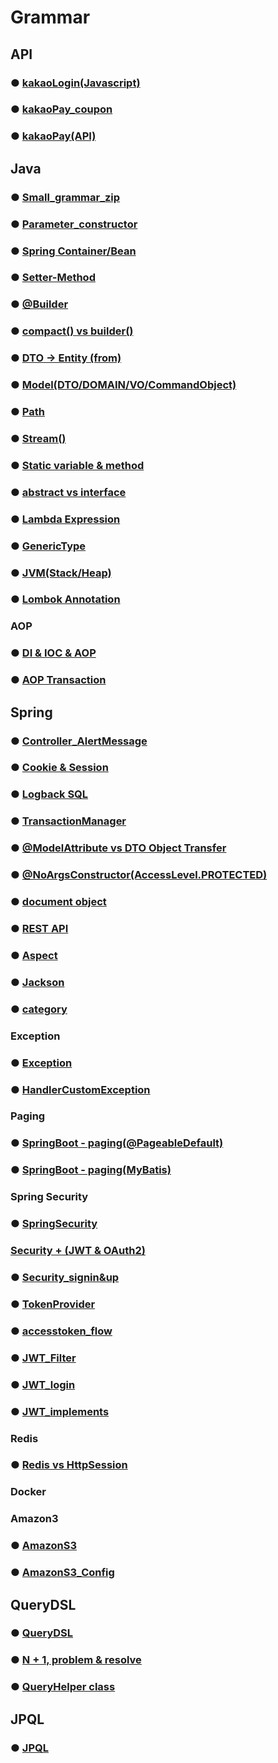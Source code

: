 # Grammar

## API

### ● <a href="grammar/api/kakaopay/kakaoLogin_js(1).md">kakaoLogin(Javascript)</a>

### ● <a href="grammar/api/kakaopay/kakaoPay_coupon(2).md">kakaoPay_coupon</a>

### ● <a href="grammar/api/kakaopay/kakaoPay_api(3).md">kakaoPay(API)</a>

## Java

### ● <a href="grammar/java/small_grammar.md">Small_grammar_zip</a>

### ● <a href="grammar/java/parameter_constructor.md">Parameter_constructor</a>

### ● <a href="grammar/java/container_bean.md">Spring Container/Bean</a>

### ● <a href="grammar/java/setter_method.md">Setter-Method</a>

### ● <a href="grammar/java/builder.md">@Builder</a>

### ● <a href="grammar/java/compact_builder.md">compact() vs builder()</a>

### ● <a href="grammar/java/DTO_Entity_transfer.md">DTO -> Entity (from)</a>

### ● <a href="grammar/java/model.md">Model(DTO/DOMAIN/VO/CommandObject)</a>

### ● <a href="grammar/java/path.md">Path</a>

### ● <a href="grammar/java/stream().md">Stream()</a>

### ● <a href="grammar/java/Static.md">Static variable & method</a>

### ● <a href="grammar/java/abstract_interface.md">abstract vs interface</a>

### ● <a href="grammar/java/Lambda.md">Lambda Expression</a>

### ● <a href="grammar/java/GenericType.md">GenericType</a>

### ● <a href="grammar/java/JVM_stack_heap.md">JVM(Stack/Heap)</a>

### ● <a href="grammar/java/lombok_annotation.md">Lombok Annotation</a>

### AOP

### ● <a href="grammar/java/aop/DI_IOC_AOP.md">DI & IOC & AOP</a>
### ● <a href="grammar/java/aop/AOP_transaction.md">AOP Transaction</a>

## Spring

### ● <a href="grammar/spring/alertMessage">Controller_AlertMessage</a>

### ● <a href="grammar/spring/session&cookie.md">Cookie & Session</a>

### ● <a href="grammar/spring/SQL_Logback.md">Logback SQL</a>

### ● <a href="grammar/spring/transactionManager.md">TransactionManager</a>

### ● <a href="grammar/spring/modelAttribute_DTO.md">@ModelAttribute vs DTO Object Transfer </a>
### ● <a href="grammar/spring/accessLevel.md">@NoArgsConstructor(AccessLevel.PROTECTED)</a>

### ● <a href="grammar/spring/document.md">document object</a>

### ● <a href="grammar/spring/REST API.md">REST API</a>

### ● <a href="grammar/spring/aspect.md">Aspect</a>

### ● <a href="grammar/spring/jackson.md">Jackson</a>

### ● <a href="grammar/spring/cagtegory.md">category</a>

### Exception

### ● <a href="grammar/spring/exeption/exception.md">Exception</a>
### ● <a href="grammar/spring/exception/handlerCustomException.md">HandlerCustomException</a>

### Paging

### ● <a href="grammar/spring/paging/Paging_@Pageable.md">SpringBoot - paging(@PageableDefault)</a>
### ● <a href="grammar/spring/paging/Paging_Mybatis.md">SpringBoot - paging(MyBatis)</a>

### Spring Security

### ● <a href="grammar/spring/security/SpringSecurity.md">SpringSecurity</a>

### <a href="grammar/spring/security/Security + (JWT & OAuth2).md">Security + (JWT & OAuth2)</a>

### ● <a href="grammar/spring/security/Security_signin&up.md">Security_signin&up</a>

### ● <a href="grammar/spring/security/tokenProvider.md">TokenProvider</a>
### ● <a href="grammar/spring/security/accesstoken.md">accesstoken_flow</a>
### ● <a href="grammar/spring/security/JWT_Filter.md">JWT_Filter</a>
### ● <a href="grammar/spring/security/JWT_login.md">JWT_login</a>
### ● <a href="grammar/spring/security/JWT_implements.md">JWT_implements</a>

### Redis
### ● <a href="grammar/redis/Redis_HttpSession.md">Redis vs HttpSession</a>

### Docker

### Amazon3

### ● <a href="grammar/spring/amazon_S3/amazonS3.md">AmazonS3</a>
### ● <a href="grammar/spring/amazon_S3/amazonS3_Config.md">AmazonS3_Config</a>

## QueryDSL

### ● <a href="grammar/querydsl/querydsl.md">QueryDSL</a>
### ● <a href="grammar/querydsl/N+1_fetchJoin.md">N + 1, problem & resolve</a>
### ● <a href="grammar/querydsl/QueryHelper.md">QueryHelper class</a>

## JPQL

### ● <a href="grammar/JPQL/JPQL.md">JPQL</a>